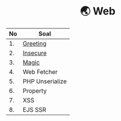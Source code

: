 <div align="center">

# 🌏 Web

| No | Soal                                 |
| -- | ------------------------------------ |
| 1. | [Greeting](./Greeting/)              |
| 2. | [Insecure](./Insecure/)                             |
| 3. | [Magic](./Magic)                                |
| 4. | Web Fetcher                          |
| 5. | PHP Unserialize                      |
| 6. | Property                             |
| 7. | XSS                                  |
| 8. | EJS SSR                              |

</div>